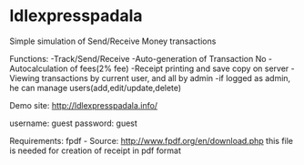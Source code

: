 # ldlexpresspadala
Simple simulation of Send/Receive Money transactions

Functions:
-Track/Send/Receive
-Auto-generation of Transaction No
-Autocalculation of fees(2% fee)
-Receipt printing and save copy on server
-Viewing transactions by current user, and all by admin
-if logged as admin, he can manage users(add,edit/update,delete)

Demo site: http://ldlexpresspadala.info/

username: guest password: guest

Requirements: fpdf - Source: http://www.fpdf.org/en/download.php this file is needed for creation of receipt in pdf format
